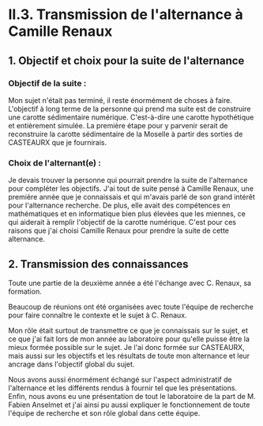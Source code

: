 # II.3. Transmission de l'alternance à Camille Renaux

## 1. Objectif et choix pour la suite de l'alternance

### Objectif de la suite :

Mon sujet n'était pas terminé, il reste énormément de choses à faire.
L'objectif à long terme de la personne qui prend ma suite est de construire une carotte sédimentaire numérique. C'est-à-dire une carotte hypothétique et entièrement simulée.
La première étape pour y parvenir serait de reconstruire la carotte sédimentaire de la Moselle à partir des sorties de CASTEAURX que je fournirais.

### Choix de l'alternant(e) :

Je devais trouver la personne qui pourrait prendre la suite de l'alternance pour compléter les objectifs.
J'ai tout de suite pensé à Camille Renaux, une première année que je connaissais et qui m'avais parlé de son grand intérêt pour l'alternance recherche. De plus, elle avait des compétences en mathématiques et en informatique bien plus élevées que les miennes, ce qui aiderait à remplir l'objectif de la carotte numérique.
C'est pour ces raisons que j'ai choisi Camille Renaux pour prendre la suite de cette alternance.

## 2. Transmission des connaissances

Toute une partie de la deuxième année a été l'échange avec C. Renaux, sa formation.

Beaucoup de réunions ont été organisées avec toute l'équipe de recherche pour faire connaître le contexte et le sujet à C. Renaux.

Mon rôle était surtout de transmettre ce que je connaissais sur le sujet, et ce que j'ai fait lors de mon année au laboratoire pour qu'elle puisse être la mieux formée possible sur le sujet.
Je l'ai donc formée sur CASTEAURX, mais aussi sur les objectifs et les résultats de toute mon alternance et leur ancrage dans l'objectif global du sujet.

Nous avons aussi énormément échangé sur l'aspect administratif de l'alternance et les différents rendus à fournir tel que les présentations.
Enfin, nous avons eu une présentation de tout le laboratoire de la part de M. Fabien Anselmet et j'ai ainsi pu aussi expliquer le fonctionnement de toute l'équipe de recherche et son rôle global dans cette équipe.
